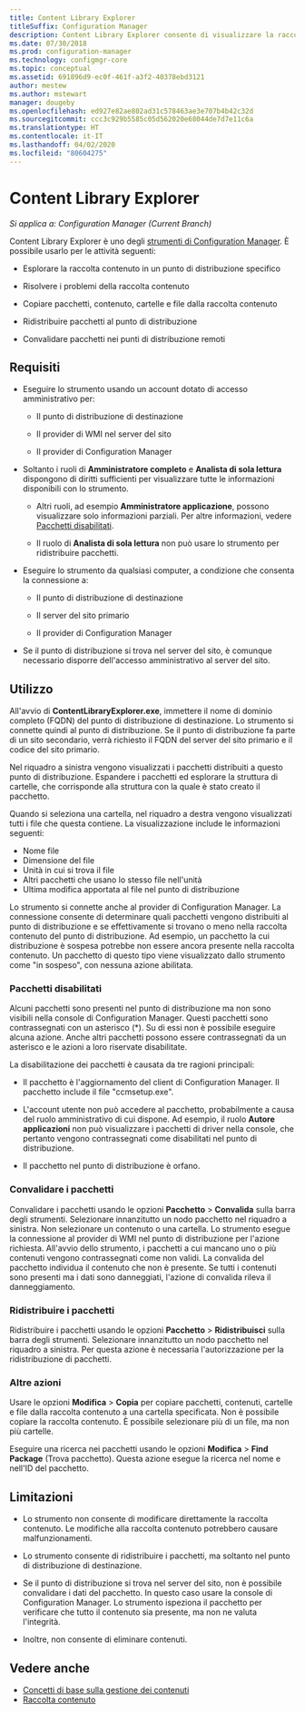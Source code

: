 ```yaml
---
title: Content Library Explorer
titleSuffix: Configuration Manager
description: Content Library Explorer consente di visualizzare la raccolta contenuto in un punto di distribuzione di Configuration Manager e di risolvere eventuali problemi.
ms.date: 07/30/2018
ms.prod: configuration-manager
ms.technology: configmgr-core
ms.topic: conceptual
ms.assetid: 691896d9-ec0f-461f-a3f2-40378ebd3121
author: mestew
ms.author: mstewart
manager: dougeby
ms.openlocfilehash: ed927e82ae802ad31c578463ae3e707b4b42c32d
ms.sourcegitcommit: ccc3c929b5585c05d562020e68044de7d7e11c6a
ms.translationtype: HT
ms.contentlocale: it-IT
ms.lasthandoff: 04/02/2020
ms.locfileid: "80604275"
---
```

# <a name="content-library-explorer"></a>Content Library Explorer

*Si applica a: Configuration Manager (Current Branch)*

Content Library Explorer è uno degli [strumenti di Configuration Manager](/sccm/core/support/tools). È possibile usarlo per le attività seguenti:  

- Esplorare la raccolta contenuto in un punto di distribuzione specifico  

- Risolvere i problemi della raccolta contenuto  

- Copiare pacchetti, contenuto, cartelle e file dalla raccolta contenuto  

- Ridistribuire pacchetti al punto di distribuzione  

- Convalidare pacchetti nei punti di distribuzione remoti  



## <a name="requirements"></a>Requisiti

- Eseguire lo strumento usando un account dotato di accesso amministrativo per:  

    - Il punto di distribuzione di destinazione  

    - Il provider di WMI nel server del sito  

    - Il provider di Configuration Manager  

- Soltanto i ruoli di **Amministratore completo** e **Analista di sola lettura** dispongono di diritti sufficienti per visualizzare tutte le informazioni disponibili con lo strumento.  

    - Altri ruoli, ad esempio **Amministratore applicazione**, possono visualizzare solo informazioni parziali. Per altre informazioni, vedere [Pacchetti disabilitati](#bkmk_disabled-packages).  

    - Il ruolo di **Analista di sola lettura** non può usare lo strumento per ridistribuire pacchetti.  

- Eseguire lo strumento da qualsiasi computer, a condizione che consenta la connessione a:  

    - Il punto di distribuzione di destinazione  

    - Il server del sito primario  

    - Il provider di Configuration Manager  

- Se il punto di distribuzione si trova nel server del sito, è comunque necessario disporre dell'accesso amministrativo al server del sito.  



## <a name="usage"></a>Utilizzo 

All'avvio di **ContentLibraryExplorer.exe**, immettere il nome di dominio completo (FQDN) del punto di distribuzione di destinazione. Lo strumento si connette quindi al punto di distribuzione. Se il punto di distribuzione fa parte di un sito secondario, verrà richiesto il FQDN del server del sito primario e il codice del sito primario.

Nel riquadro a sinistra vengono visualizzati i pacchetti distribuiti a questo punto di distribuzione. Espandere i pacchetti ed esplorare la struttura di cartelle, che corrisponde alla struttura con la quale è stato creato il pacchetto.

Quando si seleziona una cartella, nel riquadro a destra vengono visualizzati tutti i file che questa contiene. La visualizzazione include le informazioni seguenti: 
- Nome file
- Dimensione del file
- Unità in cui si trova il file
- Altri pacchetti che usano lo stesso file nell'unità
- Ultima modifica apportata al file nel punto di distribuzione

Lo strumento si connette anche al provider di Configuration Manager. La connessione consente di determinare quali pacchetti vengono distribuiti al punto di distribuzione e se effettivamente si trovano o meno nella raccolta contenuto del punto di distribuzione. Ad esempio, un pacchetto la cui distribuzione è sospesa potrebbe non essere ancora presente nella raccolta contenuto. Un pacchetto di questo tipo viene visualizzato dallo strumento come "in sospeso", con nessuna azione abilitata.


### <a name="disabled-packages"></a><a name="bkmk_disabled-packages"></a> Pacchetti disabilitati

Alcuni pacchetti sono presenti nel punto di distribuzione ma non sono visibili nella console di Configuration Manager. Questi pacchetti sono contrassegnati con un asterisco (\*). Su di essi non è possibile eseguire alcuna azione. Anche altri pacchetti possono essere contrassegnati da un asterisco e le azioni a loro riservate disabilitate. 

La disabilitazione dei pacchetti è causata da tre ragioni principali:  

- Il pacchetto è l'aggiornamento del client di Configuration Manager. Il pacchetto include il file "ccmsetup.exe".  

- L'account utente non può accedere al pacchetto, probabilmente a causa del ruolo amministrativo di cui dispone. Ad esempio, il ruolo **Autore applicazioni** non può visualizzare i pacchetti di driver nella console, che pertanto vengono contrassegnati come disabilitati nel punto di distribuzione.  

- Il pacchetto nel punto di distribuzione è orfano.  


### <a name="validate-packages"></a>Convalidare i pacchetti

Convalidare i pacchetti usando le opzioni **Pacchetto** > **Convalida** sulla barra degli strumenti. Selezionare innanzitutto un nodo pacchetto nel riquadro a sinistra. Non selezionare un contenuto o una cartella. Lo strumento esegue la connessione al provider di WMI nel punto di distribuzione per l'azione richiesta. All'avvio dello strumento, i pacchetti a cui mancano uno o più contenuti vengono contrassegnati come non validi. La convalida del pacchetto individua il contenuto che non è presente. Se tutti i contenuti sono presenti ma i dati sono danneggiati, l'azione di convalida rileva il danneggiamento.


### <a name="redistribute-packages"></a>Ridistribuire i pacchetti

Ridistribuire i pacchetti usando le opzioni **Pacchetto** > **Ridistribuisci** sulla barra degli strumenti. Selezionare innanzitutto un nodo pacchetto nel riquadro a sinistra. Per questa azione è necessaria l'autorizzazione per la ridistribuzione di pacchetti.


### <a name="other-actions"></a>Altre azioni

Usare le opzioni **Modifica** > **Copia** per copiare pacchetti, contenuti, cartelle e file dalla raccolta contenuto a una cartella specificata. Non è possibile copiare la raccolta contenuto. È possibile selezionare più di un file, ma non più cartelle.

Eseguire una ricerca nei pacchetti usando le opzioni **Modifica** > **Find Package** (Trova pacchetto). Questa azione esegue la ricerca nel nome e nell'ID del pacchetto.



## <a name="limitations"></a>Limitazioni

- Lo strumento non consente di modificare direttamente la raccolta contenuto. Le modifiche alla raccolta contenuto potrebbero causare malfunzionamenti.  

- Lo strumento consente di ridistribuire i pacchetti, ma soltanto nel punto di distribuzione di destinazione.  

- Se il punto di distribuzione si trova nel server del sito, non è possibile convalidare i dati del pacchetto. In questo caso usare la console di Configuration Manager. Lo strumento ispeziona il pacchetto per verificare che tutto il contenuto sia presente, ma non ne valuta l'integrità.  

- Inoltre, non consente di eliminare contenuti.



## <a name="see-also"></a>Vedere anche

- [Concetti di base sulla gestione dei contenuti](/sccm/core/plan-design/hierarchy/fundamental-concepts-for-content-management)
- [Raccolta contenuto](/sccm/core/plan-design/hierarchy/the-content-library)
